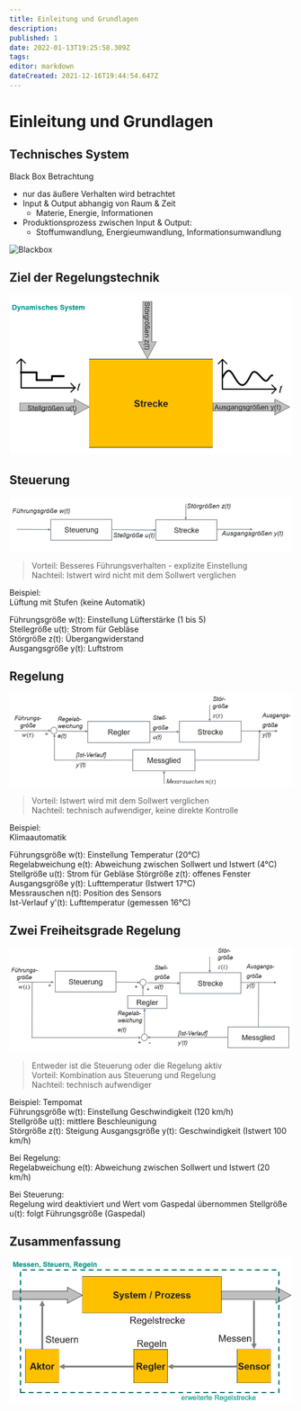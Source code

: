 ```yaml
---
title: Einleitung und Grundlagen
description: 
published: 1
date: 2022-01-13T19:25:58.309Z
tags: 
editor: markdown
dateCreated: 2021-12-16T19:44:54.647Z
---
```


# Einleitung und Grundlagen

## Technisches System

Black Box Betrachtung

- nur das äußere Verhalten wird betrachtet
- Input & Output abhangig von Raum & Zeit
  - Materie, Energie, Informationen
- Produktionsprozess zwischen Input & Output:
  - Stoffumwandlung, Energieumwandlung, Informationsumwandlung

![Blackbox](https://upload.wikimedia.org/wikipedia/commons/4/44/Blackbox3D.png)

## Ziel der Regelungstechnik

![Dynamisches System](dynamisches-system.png)

## Steuerung

![Steuerung](steuerung.png)
> Vorteil: Besseres Führungsverhalten - explizite Einstellung  
> Nachteil: Istwert wird nicht mit dem Sollwert verglichen

Beispiel:  
Lüftung mit Stufen (keine Automatik)

Führungsgröße w(t): Einstellung Lüfterstärke (1 bis 5)  
Stellegröße u(t): Strom für Gebläse  
Störgröße z(t): Übergangwiderstand  
Ausgangsgröße y(t): Luftstrom  

## Regelung

![Regelung](regelung.png)
> Vorteil: Istwert wird mit dem Sollwert verglichen  
> Nachteil: technisch aufwendiger, keine direkte Kontrolle  

Beispiel:  
Klimaautomatik

Führungsgröße w(t): Einstellung Temperatur (20°C)  
Regelabweichung e(t): Abweichung zwischen Sollwert und Istwert (4°C)  
Stellgröße u(t): Strom für Gebläse
Störgröße z(t): offenes Fenster
Ausgangsgröße y(t): Lufttemperatur (Istwert 17°C)  
Messrauschen n(t): Position des Sensors  
Ist-Verlauf y'(t): Lufttemperatur (gemessen 16°C)

## Zwei Freiheitsgrade Regelung

![Zwei Freiheitsgrade Regelung](2-freiheitsgrade-regelung.png)
> Entweder ist die Steuerung oder die Regelung aktiv  
> Vorteil: Kombination aus Steuerung und Regelung  
> Nachteil: technisch aufwendiger  

Beispiel:
Tempomat  
Führungsgröße w(t): Einstellung Geschwindigkeit (120 km/h)  
Stellgröße u(t): mittlere Beschleunigung  
Störgröße z(t): Steigung
Ausgangsgröße y(t): Geschwindigkeit (Istwert 100 km/h)

Bei Regelung:  
Regelabweichung e(t): Abweichung zwischen Sollwert und Istwert (20 km/h)

Bei Steuerung:  
Regelung wird deaktiviert und Wert vom Gaspedal übernommen
Stellgröße u(t): folgt Führungsgröße (Gaspedal)

## Zusammenfassung

![](messen-steuern-regeln.png)

